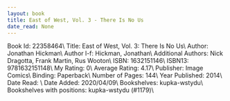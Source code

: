 ```yaml
---
layout: book
title: East of West, Vol. 3 - There Is No Us
date_read: None
---
```


Book Id: 22358464\ 
Title: East of West, Vol. 3: There Is No Us\ 
Author: Jonathan Hickman\ 
Author l-f: Hickman, Jonathan\ 
Additional Authors: Nick Dragotta, Frank Martin, Rus Wooton\ 
ISBN: 1632151146\ 
ISBN13: 9781632151148\ 
My Rating: 0\ 
Average Rating: 4.17\ 
Publisher: Image Comics\ 
Binding: Paperback\ 
Number of Pages: 144\ 
Year Published: 2014\ 
Date Read: \ 
Date Added: 2020/04/09\ 
Bookshelves: kupka-wstydu\ 
Bookshelves with positions: kupka-wstydu (#1179)\ 

